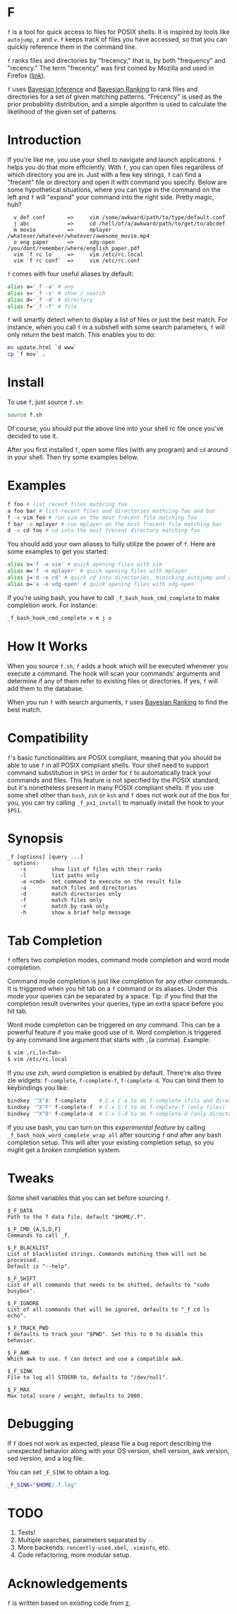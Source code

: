 # F

`f` is a tool for quick access to files for POSIX shells. It is inspired by
tools like `autojump`, `z` and `v`. `f` keeps track of files you have accessed,
so that you can quickly reference them in the command line.

`f` ranks files and directories by "frecency," that is, by both "frequency" and
"recency." The term "frecency" was first coined by Mozilla and used in Firefox
([link](https://developer.mozilla.org/en/The_Places_frecency_algorithm)).

`f` uses [Bayesian Inference](https://en.wikipedia.org/wiki/Bayesian_inference)
and [Bayesian Ranking](https://github.com/clvv/f/wiki/Bayesian-Ranking) to rank
files and directories for a set of given matching patterns. "Frecency" is used
as the prior probability distribution, and a simple algorithm is used to
calculate the likelihood of the given set of patterns.

# Introduction

If you're like me, you use your shell to navigate and launch applications. `f`
helps you do that more efficiently. With `f`, you can open files regardless of
which directory you are in. Just with a few key strings, `f` can find
a "frecent" file or directory and open it with command you specify. Below are
some hypothetical situations, where you can type in the command on the left and
`f` will "expand" your command into the right side. Pretty magic, huh?

```
  v def conf       =>     vim /some/awkward/path/to/type/default.conf
  j abc            =>     cd /hell/of/a/awkward/path/to/get/to/abcdef
  m movie          =>     mplayer /whatever/whatever/whatever/awesome_movie.mp4
  o eng paper      =>     xdg-open /you/dont/remember/where/english_paper.pdf
  vim `f rc lo`    =>     vim /etc/rc.local
  vim `f rc conf`  =>     vim /etc/rc.conf
```

`f` comes with four useful aliases by default:

```sh
alias a='_f -a' # any
alias s='_f -s' # show / search
alias d='_f -d' # directory
alias f='_f -f' # file
```

`f` will smartly detect when to display a list of files or just the best match.
For instance, when you call `f` in a subshell with some search parameters, `f`
will only return the best match. This enables you to do:

```sh
mv update.html `d www`
cp `f mov` .
```

# Install

To use `f`, just source `f.sh`:

```sh
source f.sh
```

Of course, you should put the above line into your shell rc file once you've
decided to use it.

After you first installed `f`, open some files (with any program) and `cd`
around in your shell. Then try some examples below.

# Examples

```sh
f foo # list recent files mathcing foo
a foo bar # list recent files and directories mathcing foo and bar
f -e vim foo # run vim on the most frecent file matching foo
f bar -e mplayer # run mplayer on the most frecent file matching bar
d -e cd foo # cd into the most frecent directory matching foo
```

You should add your own aliases to fully utilize the power of `f`. Here are
some examples to get you started:

```sh
alias v='f -e vim' # quick opening files with vim
alias m='f -e mplayer' # quick opening files with mplayer
alias j='d -e cd' # quick cd into directories, mimicking autojump and z
alias o='a -e xdg-open' # quick opening files with xdg-open
```

If you're using bash, you have to call `_f_bash_hook_cmd_complete` to make
completion work. For instance:

```bash
_f_bash_hook_cmd_complete v m j o
```

# How It Works

When you source `f.sh`, `f` adds a hook which will be executed whenever you
execute a command. The hook will scan your commands' arguments and determine if
any of them refer to existing files or directories. If yes, `f` will add them
to the database.

When you run `f` with search arguments, `f` uses [Bayesian
Ranking](https://github.com/clvv/f/wiki/Bayesian-Ranking) to find the best
match.

# Compatibility

`f`'s basic functionalities are POSIX compliant, meaning that you should be
able to use `f` in all POSIX compliant shells. Your shell need to support
command substitution in `$PS1` in order for `f` to automatically track your
commands and files. This feature is not specified by the POSIX standard, but
it's nonetheless present in many POSIX compliant shells. If you use some shell
other than `bash`, `zsh` or `ksh` and `f` does not work out of the box for you,
you can try calling `_f_ps1_install` to manually install the hook to your
`$PS1`.

# Synopsis

```
_f [options] [query ...]
  options:
    -s        show list of files with their ranks
    -l        list paths only
    -e <cmd>  set command to execute on the result file
    -a        match files and directories
    -d        match directories only
    -f        match files only
    -r        match by rank only
    -h        show a brief help message
```

# Tab Completion

`f` offers two completion modes, command mode completion and word mode
completion.

Command mode completion is just like completion for any other commands. It is
triggered when you hit tab on a `f` command or its aliases. Under this mode
your queries can be separated by a space. Tip: if you find that the completion
result overwrites your queries, type an extra space before you hit tab.

Word mode completion can be triggered on *any* command. This can be a powerful
feature if you make good use of it. Word completion is triggered by any command
line argument that starts with `,`(a comma). Example:

```sh
$ vim ,rc,lo<Tab>
$ vim /etc/rc.local
```

If you use zsh, word completion is enabled by default. There're also three zle
widgets: `f-complete`, `f-complete-f`, `f-complete-d`. You can bind them to
keybindings you like:

```sh
bindkey '^X^A' f-complete    # C-x C-a to do f-complete (fils and directories)
bindkey '^X^F' f-complete-f  # C-x C-f to do f-cmplete-f (only files)
bindkey '^X^D' f-complete-d  # C-x C-d to do f-complete-d (only directories)
```

If you use bash, you can turn on this *experimental feature* by calling
`_f_bash_hook_word_complete_wrap_all` after sourcing `f` *and* after any bash
completion setup. This will alter your existing completion setup, so you might
get a *broken* completion system.


# Tweaks

Some shell variables that you can set before sourcing `f`.

```
$_F_DATA
Path to the f data file, default "$HOME/.f".

$_F_CMD_{A,S,D,F}
Commands to call _f.

$_F_BLACKLIST
List of blacklisted strings. Commands matching them will not be processed.
Default is "--help".

$_F_SHIFT
List of all commands that needs to be shifted, defaults to "sudo busybox".

$_F_IGNORE
List of all commands that will be ignored, defaults to "_f cd ls echo".

$_F_TRACK_PWD
f defaults to track your "$PWD". Set this to 0 to disable this behavior.

$_F_AWK
Which awk to use. f can detect and use a compatible awk.

$_F_SINK
File to log all STDERR to, defaults to "/dev/null".

$_F_MAX
Max total score / weight, defaults to 2000.
```

# Debugging

If `f` does not work as expected, please file a bug report describing the
unexpected behavior along with your OS version, shell version, awk version, sed
version, and a log file.

You can set `_F_SINK` to obtain a log.

```sh
_F_SINK="$HOME/.f.log"
```

# TODO

1. Tests!
2. Multiple searches, parameters separated by `-`.
3. More backends: `rencently-used.xbel`, `.viminfo`, etc.
4. Code refactoring, more modular setup.

# Acknowledgements

`f` is written based on existing code from [z](https://github.com/rupa/z).

